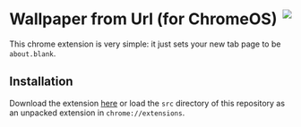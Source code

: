 # Wallpaper from Url (for ChromeOS)  <img align="right" src="https://raw.github.com/rpbritton/blank-startpage/master/src/img/icon96.png">
This chrome extension is very simple: it just sets your new tab page to be `about.blank`.
## Installation
Download the extension [here](https://raw.github.com/rpbritton/blank-startpage/master/blank-startpage.crx) 
or load the `src` directory of this repository as an unpacked extension in `chrome://extensions`.
